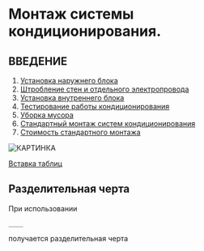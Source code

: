 # Монтаж системы кондиционирования.
## ВВЕДЕНИЕ
1. [Установка наружнего блока](#Установка-наружнего-блока)
2. [Штробление стен и отдельного электропровода](#Штробление-стен-и-отдельного-электропровода)
3. [Установка внутреннего блока](#Установка-внутреннего-блока)
4. [Тестирование работы кондиционирования](#Тестирование-работы-кондиционера)
5. [Уборка мусора](#Уборка-мусора)
6. [Стандартный монтаж систем кондиционирования](#Стандартный-монтаж-систем-кондиционирования)
7. [Стоимость стандартного монтажа](#Стоимость-стандарного-монтажа)

![КАРТИНКА](https://www.promklimat.ru/images/rub_2_10_1_1/montazh%20sistem%20konditsionirovaniya1.jpg)

 [Вставка таблиц](#Вставка-таблиц)

    
## Разделительная черта
При использовании
```
____
```
получается разделительная черта
